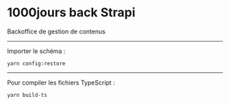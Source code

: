 # 1000jours back Strapi

Backoffice de gestion de contenus

---

Importer le schéma :

```
yarn config:restore
```

---

Pour compiler les fichiers TypeScript :

```
yarn build-ts
```